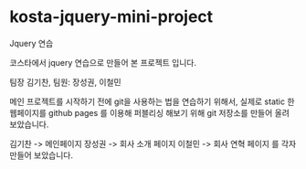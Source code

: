 # kosta-jquery-mini-project
Jquery 연습

코스타에서 jquery 연습으로 만들어 본 프로젝트 입니다. 

팀장 김기찬, 팀원: 장성권, 이철민 

메인 프로젝트를 시작하기 전에 git을 사용하는 법을 연습하기 위해서, 
실제로 static 한 웹페이지를 github pages 를 이용해 퍼블리싱 해보기 위해
git 저장소를 만들어 올려 보았습니다. 

김기찬 -> 메인페이지 
장성권 -> 회사 소개 페이지
이철민 -> 회사 연혁 페이지 
를 각자 만들어 보았습니다. 

